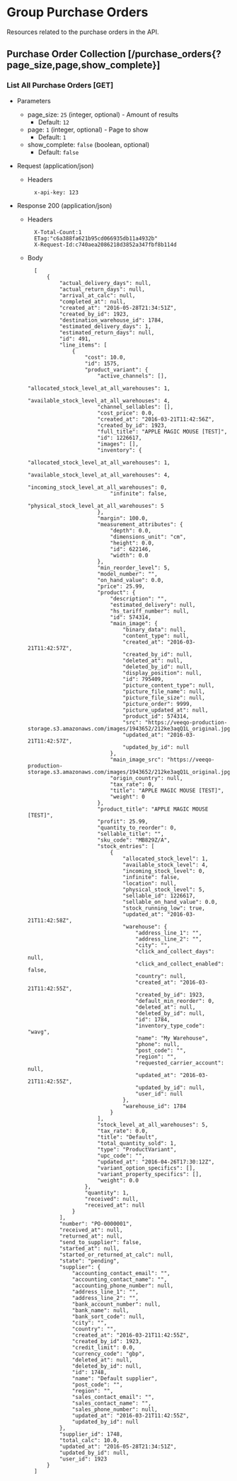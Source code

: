 # Group Purchase Orders

Resources related to the purchase orders in the API.

## Purchase Order Collection [/purchase_orders{?page_size,page,show_complete}]

### List All Purchase Orders [GET]

+ Parameters
    + page_size: `25` (integer, optional) - Amount of results
        + Default: `12`
    + page: `1` (integer, optional) - Page to show
        + Default: `1`
    + show_complete: `false` (boolean, optional)
        + Default: `false`

+ Request (application/json)

    + Headers

            x-api-key: 123

+ Response 200 (application/json)
    + Headers

            X-Total-Count:1
            ETag:"c6a388fa621b95cd066935db11a4932b"
            X-Request-Id:c740aea2086218d3852a347fbf8b114d

    + Body

            [
                {
                    "actual_delivery_days": null,
                    "actual_return_days": null,
                    "arrival_at_calc": null,
                    "completed_at": null,
                    "created_at": "2016-05-28T21:34:51Z",
                    "created_by_id": 1923,
                    "destination_warehouse_id": 1784,
                    "estimated_delivery_days": 1,
                    "estimated_return_days": null,
                    "id": 491,
                    "line_items": [
                        {
                            "cost": 10.0,
                            "id": 1575,
                            "product_variant": {
                                "active_channels": [],
                                "allocated_stock_level_at_all_warehouses": 1,
                                "available_stock_level_at_all_warehouses": 4,
                                "channel_sellables": [],
                                "cost_price": 0.0,
                                "created_at": "2016-03-21T11:42:56Z",
                                "created_by_id": 1923,
                                "full_title": "APPLE MAGIC MOUSE [TEST]",
                                "id": 1226617,
                                "images": [],
                                "inventory": {
                                    "allocated_stock_level_at_all_warehouses": 1,
                                    "available_stock_level_at_all_warehouses": 4,
                                    "incoming_stock_level_at_all_warehouses": 0,
                                    "infinite": false,
                                    "physical_stock_level_at_all_warehouses": 5
                                },
                                "margin": 100.0,
                                "measurement_attributes": {
                                    "depth": 0.0,
                                    "dimensions_unit": "cm",
                                    "height": 0.0,
                                    "id": 622146,
                                    "width": 0.0
                                },
                                "min_reorder_level": 5,
                                "model_number": "",
                                "on_hand_value": 0.0,
                                "price": 25.99,
                                "product": {
                                    "description": "",
                                    "estimated_delivery": null,
                                    "hs_tariff_number": null,
                                    "id": 574314,
                                    "main_image": {
                                        "binary_data": null,
                                        "content_type": null,
                                        "created_at": "2016-03-21T11:42:57Z",
                                        "created_by_id": null,
                                        "deleted_at": null,
                                        "deleted_by_id": null,
                                        "display_position": null,
                                        "id": 795409,
                                        "picture_content_type": null,
                                        "picture_file_name": null,
                                        "picture_file_size": null,
                                        "picture_order": 9999,
                                        "picture_updated_at": null,
                                        "product_id": 574314,
                                        "src": "https://veeqo-production-storage.s3.amazonaws.com/images/1943652/212ke3aqQ1L_original.jpg",
                                        "updated_at": "2016-03-21T11:42:57Z",
                                        "updated_by_id": null
                                    },
                                    "main_image_src": "https://veeqo-production-storage.s3.amazonaws.com/images/1943652/212ke3aqQ1L_original.jpg",
                                    "origin_country": null,
                                    "tax_rate": 0,
                                    "title": "APPLE MAGIC MOUSE [TEST]",
                                    "weight": 0
                                },
                                "product_title": "APPLE MAGIC MOUSE [TEST]",
                                "profit": 25.99,
                                "quantity_to_reorder": 0,
                                "sellable_title": "",
                                "sku_code": "MB829Z/A",
                                "stock_entries": [
                                    {
                                        "allocated_stock_level": 1,
                                        "available_stock_level": 4,
                                        "incoming_stock_level": 0,
                                        "infinite": false,
                                        "location": null,
                                        "physical_stock_level": 5,
                                        "sellable_id": 1226617,
                                        "sellable_on_hand_value": 0.0,
                                        "stock_running_low": true,
                                        "updated_at": "2016-03-21T11:42:58Z",
                                        "warehouse": {
                                            "address_line_1": "",
                                            "address_line_2": "",
                                            "city": "",
                                            "click_and_collect_days": null,
                                            "click_and_collect_enabled": false,
                                            "country": null,
                                            "created_at": "2016-03-21T11:42:55Z",
                                            "created_by_id": 1923,
                                            "default_min_reorder": 0,
                                            "deleted_at": null,
                                            "deleted_by_id": null,
                                            "id": 1784,
                                            "inventory_type_code": "wavg",
                                            "name": "My Warehouse",
                                            "phone": null,
                                            "post_code": "",
                                            "region": "",
                                            "requested_carrier_account": null,
                                            "updated_at": "2016-03-21T11:42:55Z",
                                            "updated_by_id": null,
                                            "user_id": null
                                        },
                                        "warehouse_id": 1784
                                    }
                                ],
                                "stock_level_at_all_warehouses": 5,
                                "tax_rate": 0.0,
                                "title": "Default",
                                "total_quantity_sold": 1,
                                "type": "ProductVariant",
                                "upc_code": "",
                                "updated_at": "2016-04-26T17:30:12Z",
                                "variant_option_specifics": [],
                                "variant_property_specifics": [],
                                "weight": 0.0
                            },
                            "quantity": 1,
                            "received": null,
                            "received_at": null
                        }
                    ],
                    "number": "PO-0000001",
                    "received_at": null,
                    "returned_at": null,
                    "send_to_supplier": false,
                    "started_at": null,
                    "started_or_returned_at_calc": null,
                    "state": "pending",
                    "supplier": {
                        "accounting_contact_email": "",
                        "accounting_contact_name": "",
                        "accounting_phone_number": null,
                        "address_line_1": "",
                        "address_line_2": "",
                        "bank_account_number": null,
                        "bank_name": null,
                        "bank_sort_code": null,
                        "city": "",
                        "country": "",
                        "created_at": "2016-03-21T11:42:55Z",
                        "created_by_id": 1923,
                        "credit_limit": 0.0,
                        "currency_code": "gbp",
                        "deleted_at": null,
                        "deleted_by_id": null,
                        "id": 1748,
                        "name": "Default supplier",
                        "post_code": "",
                        "region": "",
                        "sales_contact_email": "",
                        "sales_contact_name": "",
                        "sales_phone_number": null,
                        "updated_at": "2016-03-21T11:42:55Z",
                        "updated_by_id": null
                    },
                    "supplier_id": 1748,
                    "total_calc": 10.0,
                    "updated_at": "2016-05-28T21:34:51Z",
                    "updated_by_id": null,
                    "user_id": 1923
                }
            ]
